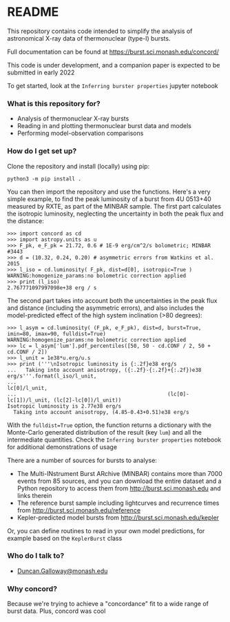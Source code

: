 # README #

This repository contains code intended to simplify the analysis of astronomical X-ray data of thermonuclear (type-I) bursts.

Full documentation can be found at https://burst.sci.monash.edu/concord/

This code is under development, and a companion paper is expected to be submitted in early 2022

To get started, look at the  `Inferring burster properties` jupyter notebook

### What is this repository for? ###

* Analysis of thermonuclear X-ray bursts
* Reading in and plotting thermonuclear burst data and models
* Performing model-observation comparisons

### How do I get set up? ###

Clone the repository and install (locally) using pip:
```
python3 -m pip install .
```
You can then import the repository and use the functions. Here's a very simple example, to find the peak luminosity of a
burst from 4U 0513+40 measured by RXTE, as part of the MINBAR sample. The first part calculates the isotropic luminosity, neglecting the uncertainty in both the peak flux and the distance:
```
>>> import concord as cd
>>> import astropy.units as u
>>> F_pk, e_F_pk = 21.72, 0.6 # 1E-9 erg/cm^2/s bolometric; MINBAR #3443
>>> d = (10.32, 0.24, 0.20) # asymmetric errors from Watkins et al. 2015
>>> l_iso = cd.luminosity( F_pk, dist=d[0], isotropic=True )
WARNING:homogenize_params:no bolometric correction applied
>>> print (l_iso)
2.767771097997098e+38 erg / s
```
The second part takes into account both the uncertainties in the peak flux and distance (including the asymmetric errors), and also includes the model-predicted effect of the high system inclination (>80 degrees):
```
>>> l_asym = cd.luminosity( (F_pk, e_F_pk), dist=d, burst=True, imin=80, imax=90, fulldist=True)
WARNING:homogenize_params:no bolometric correction applied
>>> lc = l_asym['lum'].pdf_percentiles([50, 50 - cd.CONF / 2, 50 + cd.CONF / 2]) 
>>> l_unit = 1e38*u.erg/u.s
>>> print ('''\nIsotropic luminosity is {:.2f}e38 erg/s
...   Taking into account anisotropy, ({:.2f}-{:.2f}+{:.2f})e38 erg/s'''.format(l_iso/l_unit, 
...                                                                             lc[0]/l_unit, 
...                                                 (lc[0]-lc[1])/l_unit, (lc[2]-lc[0])/l_unit))
Isotropic luminosity is 2.77e38 erg/s
  Taking into account anisotropy, (4.85-0.43+0.51)e38 erg/s
```
With the `fulldist=True` option, the function returns a dictionary with the Monte-Carlo generated distribution of the result (key `lum`) and all the intermediate quantities. Check the `Inferring burster properties` notebook for additional demonstrations of usage

There are a number of sources for bursts to analyse:
* The Multi-INstrument Burst ARchive (MINBAR) contains more than 7000 events from 85 sources, and you can download the entire dataset and a Python repository to access them from http://burst.sci.monash.edu and links therein
* The reference burst sample including lightcurves and recurrence times from http://burst.sci.monash.edu/reference
* Kepler-predicted model bursts from http://burst.sci.monash.edu/kepler

Or, you can define routines to read in your own model predictions, for example based on the `KeplerBurst` class

### Who do I talk to? ###

* Duncan.Galloway@monash.edu

### Why concord? ###

Because we're trying to achieve a "concordance" fit to a wide range of burst data. Plus, concord was cool
